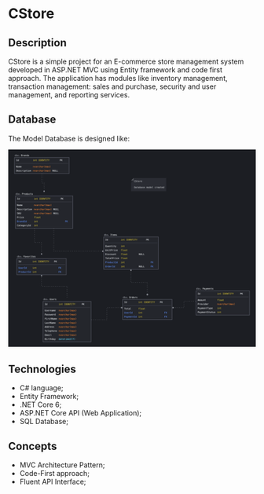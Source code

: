 # CStore

## Description
CStore is a simple project for an E-commerce store management system developed in ASP.NET MVC using Entity framework and code first approach. The application has modules like inventory management, transaction management: sales and purchase, security and user management, and reporting services.

## Database

The Model Database is designed like:

![schema_db](CStore/Docs/DatabaseModel.png)

## Technologies
* C# language;
* Entity Framework;
* .NET Core 6;
* ASP.NET Core API (Web Application);
* SQL Database;

## Concepts

* MVC Architecture Pattern;
* Code-First approach;
* Fluent API Interface;
